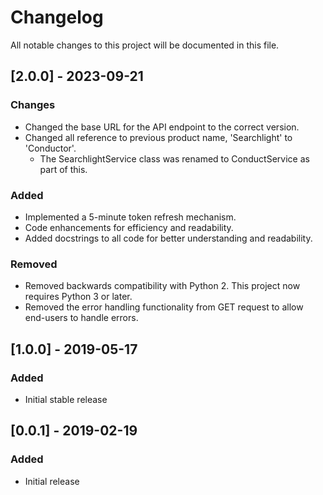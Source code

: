 # Changelog

All notable changes to this project will be documented in this file.

## [2.0.0] - 2023-09-21

### Changes
- Changed the base URL for the API endpoint to the correct version.
- Changed all reference to previous product name, 'Searchlight' to 'Conductor'.
  - The SearchlightService class was renamed to ConductService as part of this.

### Added
- Implemented a 5-minute token refresh mechanism.
- Code enhancements for efficiency and readability.
- Added docstrings to all code for better understanding and readability.

### Removed
- Removed backwards compatibility with Python 2. This project now requires Python 3 or later.
- Removed the error handling functionality from GET request to allow end-users to handle errors.

## [1.0.0] - 2019-05-17

### Added
- Initial stable release

## [0.0.1] - 2019-02-19

### Added
- Initial release